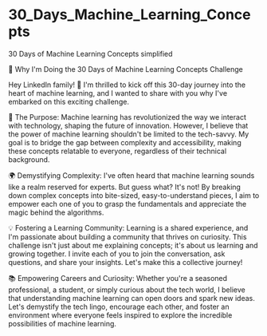 # 30_Days_Machine_Learning_Concepts
30 Days of Machine Learning Concepts simplified

🌟 Why I'm Doing the 30 Days of Machine Learning Concepts Challenge

Hey LinkedIn family! 👋 I'm thrilled to kick off this 30-day journey into the heart of machine learning, and I wanted to share with you why I've embarked on this exciting challenge.

🚀 The Purpose:
Machine learning has revolutionized the way we interact with technology, shaping the future of innovation. However, I believe that the power of machine learning shouldn't be limited to the tech-savvy. My goal is to bridge the gap between complexity and accessibility, making these concepts relatable to everyone, regardless of their technical background.

🌍 Demystifying Complexity:
I've often heard that machine learning sounds like a realm reserved for experts. But guess what? It's not! By breaking down complex concepts into bite-sized, easy-to-understand pieces, I aim to empower each one of you to grasp the fundamentals and appreciate the magic behind the algorithms.

💡 Fostering a Learning Community:
Learning is a shared experience, and I'm passionate about building a community that thrives on curiosity. This challenge isn't just about me explaining concepts; it's about us learning and growing together. I invite each of you to join the conversation, ask questions, and share your insights. Let's make this a collective journey!

📚 Empowering Careers and Curiosity:
Whether you're a seasoned professional, a student, or simply curious about the tech world, I believe that understanding machine learning can open doors and spark new ideas. Let's demystify the tech lingo, encourage each other, and foster an environment where everyone feels inspired to explore the incredible possibilities of machine learning.

